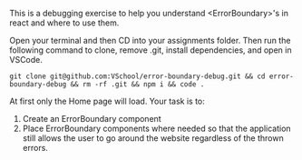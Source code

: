 This is a debugging exercise to help you understand \<ErrorBoundary>'s in react and where to use them.

Open your terminal and then CD into your assignments folder.  Then run the following command to clone, remove .git, install dependencies, and open in VSCode.

`git clone git@github.com:VSchool/error-boundary-debug.git && cd error-boundary-debug && rm -rf .git && npm i && code .`

At first only the Home page will load.  Your task is to:
  1. Create an ErrorBoundary component
  2. Place ErrorBoundary components where needed so that the application still allows the user to go around the website regardless of the thrown errors.